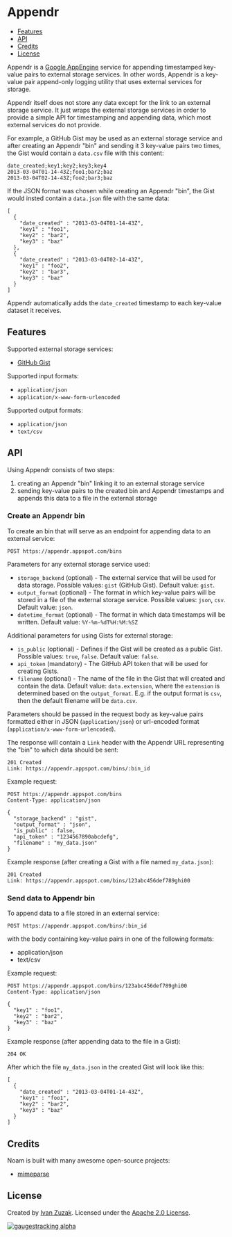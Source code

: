 # Appendr

* [Features](README.md#features)
* [API](README.md#api)
* [Credits](README.md#credits)
* [License](README.md#license)

Appendr is a [Google AppEngine](http://appengine.google.com) service for appending timestamped key-value pairs to external storage services.
In other words, Appendr is a key-value pair append-only logging utility that uses external services for storage.

Appendr itself does not store any data except for the link to an external storage service.
It just wraps the external storage services in order to provide a simple API for timestamping and appending data, which most external services do not provide.

For example, a GitHub Gist may be used as an external storage service and after creating an Appendr "bin" and sending it 3 key-value pairs two times, the Gist would contain a `data.csv` file with this content:

    date_created;key1;key2;key3;key4
    2013-03-04T01-14-43Z;foo1;bar2;baz
    2013-03-04T02-14-43Z;foo2;bar3;baz

If the JSON format was chosen while creating an Appendr "bin", the Gist would insted contain a `data.json` file with the same data:

    [
      {
        "date_created" : "2013-03-04T01-14-43Z",
        "key1" : "foo1",
        "key2" : "bar2",
        "key3" : "baz"
      },
      {
        "date_created" : "2013-03-04T02-14-43Z",
        "key1" : "foo2",
        "key2" : "bar3",
        "key3" : "baz"
      }
    ]

Appendr automatically adds the `date_created` timestamp to each key-value dataset it receives.

## Features

Supported external storage services:
* [GitHub Gist](https://gist.github.com/)

Supported input formats:
* `application/json`
* `application/x-www-form-urlencoded`

Supported output formats:
* `application/json`
* `text/csv`

## API

Using Appendr consists of two steps:
1. creating an Appendr "bin" linking it to an external storage service
2. sending key-value pairs to the created bin and Appendr timestamps and appends this data to a file in the external storage

### Create an Appendr bin

To create an bin that will serve as an endpoint for appending data to an external service:

    POST https://appendr.appspot.com/bins

Parameters for any external storage service used:

* `storage_backend` (optional) - The external service that will be used for data storage.
Possible values: `gist` (GitHub Gist).
Default value: `gist`.
* `output_format` (optional) - The format in which key-value pairs will be stored in a file of the external storage service.
Possible values: `json`, `csv`.
Default value: `json`.
* `datetime_format` (optional) - The format in which data timestamps will be written.
Default value: `%Y-%m-%dT%H:%M:%SZ`

Additional parameters for using Gists for external storage:

* `is_public` (optional) - Defines if the Gist will be created as a public Gist.
Possible values: `true`, `false`.
Default value: `false`.
* `api_token` (mandatory) - The GitHub API token that will be used for creating Gists.
* `filename` (optional) - The name of the file in the Gist that will created and contain the data.
Default value: `data.extension`, where the `extension` is determined based on the `output_format`.
E.g. if the output format is `csv`, then the default filename will be `data.csv`.

Parameters should be passed in the request body as key-value pairs formatted either in JSON (`application/json`) or url-encoded format (`application/x-www-form-urlencoded`).

The response will contain a `Link` header with the Appendr URL representing the "bin" to which data should be sent:

    201 Created
    Link: https://appendr.appspot.com/bins/:bin_id

Example request:

    POST https://appendr.appspot.com/bins
    Content-Type: application/json

    {
      "storage_backend" : "gist",
      "output_format" : "json",
      "is_public" : false,
      "api_token" : "1234567890abcdefg",
      "filename" : "my_data.json"
    }

Example response (after creating a Gist with a file named `my_data.json`):

    201 Created
    Link: https://appendr.appspot.com/bins/123abc456def789ghi00

### Send data to Appendr bin

To append data to a file stored in an external service:

    POST https://appendr.appspot.com/bins/:bin_id

with the body containing key-value pairs in one of the following formats:
* application/json
* text/csv

Example request:

    POST https://appendr.appspot.com/bins/123abc456def789ghi00
    Content-Type: application/json

    {
      "key1" : "foo1",
      "key2" : "bar2",
      "key3" : "baz"
    }

Example response (after appending data to the file in a Gist):

    204 OK

After which the file `my_data.json` in the created Gist will look like this:

    [
      {
        "date_created" : "2013-03-04T01-14-43Z",
        "key1" : "foo1",
        "key2" : "bar2",
        "key3" : "baz"
      }
    ]

## Credits

Noam is built with many awesome open-source projects:
* [mimeparse](https://code.google.com/p/mimeparse/)

## License

Created by [Ivan Zuzak](http://ivanzuzak.info).
Licensed under the [Apache 2.0 License](https://github.com/izuzak/appendr/blob/master/LICENSE.md).

[![gaugestracking alpha](https://secure.gaug.es/track.gif?h[site_id]=51a24cc5613f5d2a14000044&h[resource]=http%3A%2F%2Fgithub.com%2Fizuzak%2Fappendr&h[title]=appendr%20%28GitHub%29&h[unique]=1&h[unique_hour]=1&h[unique_day]=1&h[unique_month]=1&h[unique_year]=1 "ivanzuzak.info")](http://ivanzuzak.info/)
